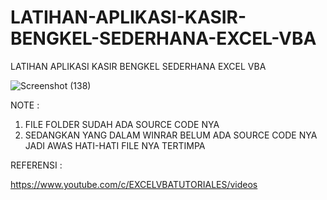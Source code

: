 # LATIHAN-APLIKASI-KASIR-BENGKEL-SEDERHANA-EXCEL-VBA
LATIHAN APLIKASI KASIR BENGKEL SEDERHANA EXCEL VBA

![Screenshot (138)](https://user-images.githubusercontent.com/57186921/122659196-fe3baf00-d1a7-11eb-90d9-f272f30c6145.png)


NOTE :

1. FILE FOLDER SUDAH ADA SOURCE CODE NYA
2. SEDANGKAN YANG DALAM WINRAR BELUM ADA SOURCE CODE NYA JADI AWAS HATI-HATI FILE NYA TERTIMPA

REFERENSI :

https://www.youtube.com/c/EXCELVBATUTORIALES/videos
